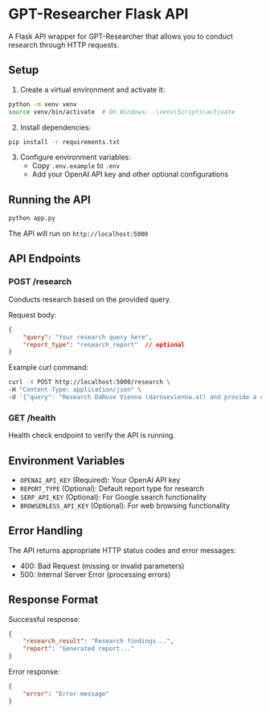 # GPT-Researcher Flask API

A Flask API wrapper for GPT-Researcher that allows you to conduct research through HTTP requests.

## Setup

1. Create a virtual environment and activate it:
```bash
python -m venv venv
source venv/bin/activate  # On Windows: .\venv\Scripts\activate
```

2. Install dependencies:
```bash
pip install -r requirements.txt
```

3. Configure environment variables:
   - Copy `.env.example` to `.env`
   - Add your OpenAI API key and other optional configurations

## Running the API

```bash
python app.py
```

The API will run on `http://localhost:5000`

## API Endpoints

### POST /research
Conducts research based on the provided query.

Request body:
```json
{
    "query": "Your research query here",
    "report_type": "research_report"  // optional
}
```

Example curl command:
```bash
curl -X POST http://localhost:5000/research \
-H "Content-Type: application/json" \
-d '{"query": "Research DaRose Vienna (darosevienna.at) and provide a comprehensive SWOT analysis."}'
```

### GET /health
Health check endpoint to verify the API is running.

## Environment Variables

- `OPENAI_API_KEY` (Required): Your OpenAI API key
- `REPORT_TYPE` (Optional): Default report type for research
- `SERP_API_KEY` (Optional): For Google search functionality
- `BROWSERLESS_API_KEY` (Optional): For web browsing functionality

## Error Handling

The API returns appropriate HTTP status codes and error messages:
- 400: Bad Request (missing or invalid parameters)
- 500: Internal Server Error (processing errors)

## Response Format

Successful response:
```json
{
    "research_result": "Research findings...",
    "report": "Generated report..."
}
```

Error response:
```json
{
    "error": "Error message"
}

